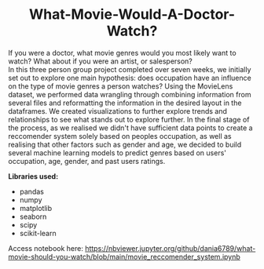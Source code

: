 # <div align="center"> What-Movie-Would-A-Doctor-Watch? </div>
If you were a doctor, what movie genres would you most likely want to watch? What about if you were an artist, or salesperson?      
In this three person group project completed over seven weeks, we initially set out to explore one main hypothesis: does occupation have an influence on the type of movie genres a person watches? Using the MovieLens dataset, we performed data wrangling through combining information from several files and reformatting the information in the desired layout in the dataframes. We created visualizations to further explore trends and relationships to see what stands out to explore further. In the final stage of the process, as we realised we didn't have sufficient data points to create a reccomender system solely based on peoples occupation, as well as realising that other factors such as gender and age, we decided to build several machine learning models to predict genres based on users' occupation, age, gender, and past users ratings.      

**Libraries used:**
- pandas
- numpy
- matplotlib
- seaborn
- scipy
- scikit-learn


Access notebook here: https://nbviewer.jupyter.org/github/dania6789/what-movie-should-you-watch/blob/main/movie_reccomender_system.ipynb

